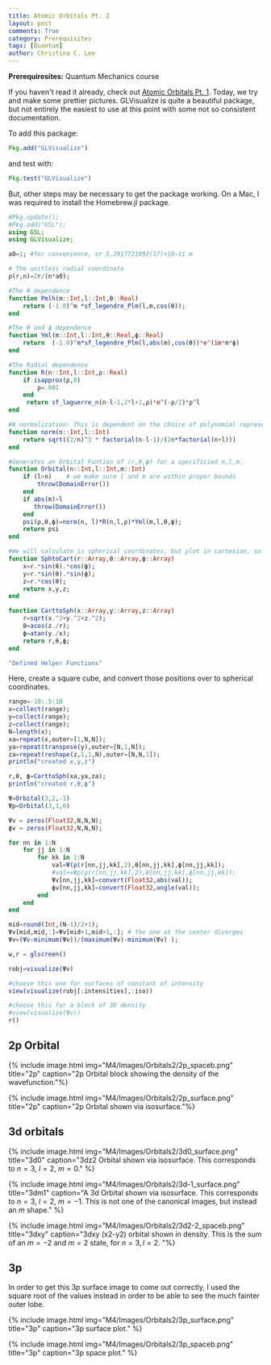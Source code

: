 ```yaml
---
title: Atomic Orbitals Pt. 2
layout: post
comments: True
category: Prerequisites
tags: [Quantum]
author: Christina C. Lee
---
```

<b>Prerequiresites:</b> Quantum Mechanics course

If you haven't read it already, check out [Atomic Orbitals Pt. 1]({{base.url}}/M4/prerequisites/Atomic-Orbitals.html).  Today, we try and make some prettier pictures. GLVisualize is quite a beautiful package, but not entirely the easiest to use at this point with some not so consistent documentation.

To add this package:


```julia
Pkg.add("GLVisualize")
```

and test with:


```julia
Pkg.test("GLVisualize")
```

But, other steps may be necessary to get the package working.  On a Mac, I was required to install the Homebrew.jl package.


```julia
#Pkg.update();
#Pkg.add("GSL");
using GSL;
using GLVisualize;
```


```julia
a0=1; #for convenience, or 5.2917721092(17)×10−11 m

# The unitless radial coordinate
ρ(r,n)=2r/(n*a0);

#The θ dependence
function Pmlh(m::Int,l::Int,θ::Real)
    return (-1.0)^m *sf_legendre_Plm(l,m,cos(θ));
end

#The θ and ϕ dependence
function Yml(m::Int,l::Int,θ::Real,ϕ::Real)
    return  (-1.0)^m*sf_legendre_Plm(l,abs(m),cos(θ))*e^(im*m*ϕ)
end

#The Radial dependence
function R(n::Int,l::Int,ρ::Real)
    if isapprox(ρ,0)
        ρ=.001
    end
     return sf_laguerre_n(n-l-1,2*l+1,ρ)*e^(-ρ/2)*ρ^l
end

#A normalization: This is dependent on the choice of polynomial representation
function norm(n::Int,l::Int)
    return sqrt((2/n)^3 * factorial(n-l-1)/(2n*factorial(n+l)))
end

#Generates an Orbital Funtion of (r,θ,ϕ) for a specificied n,l,m.
function Orbital(n::Int,l::Int,m::Int)
    if (l>n)    # we make sure l and m are within proper bounds
        throw(DomainError())
    end
    if abs(m)>l
       throw(DomainError())
    end
    psi(ρ,θ,ϕ)=norm(n, l)*R(n,l,ρ)*Yml(m,l,θ,ϕ);
    return psi
end

#We will calculate is spherical coordinates, but plot in cartesian, so we need this array conversion
function SphtoCart(r::Array,θ::Array,ϕ::Array)
    x=r.*sin(θ).*cos(ϕ);
    y=r.*sin(θ).*sin(ϕ);
    z=r.*cos(θ);
    return x,y,z;
end

function CarttoSph(x::Array,y::Array,z::Array)
    r=sqrt(x.^2+y.^2+z.^2);
    θ=acos(z./r);
    ϕ=atan(y./x);
    return r,θ,ϕ;
end

"Defined Helper Functions"
```



Here, create a square cube, and convert those positions over to spherical coordinates.


```julia
range=-10:.5:10
x=collect(range);
y=collect(range);
z=collect(range);
N=length(x);
xa=repeat(x,outer=[1,N,N]);
ya=repeat(transpose(y),outer=[N,1,N]);
za=repeat(reshape(z,1,1,N),outer=[N,N,1]);
println("created x,y,z")

r,θ, ϕ=CarttoSph(xa,ya,za);
println("created r,θ,ϕ")
```


```julia
Ψ=Orbital(3,2,-1)
Ψp=Orbital(3,1,0)
```




```julia
Ψv = zeros(Float32,N,N,N);
ϕv = zeros(Float32,N,N,N);
```



```julia
for nn in 1:N
    for jj in 1:N
        for kk in 1:N
            val=Ψ(ρ(r[nn,jj,kk],2),θ[nn,jj,kk],ϕ[nn,jj,kk]);
            #val+=Ψp(ρ(r[nn,jj,kk],2),θ[nn,jj,kk],ϕ[nn,jj,kk]);
            Ψv[nn,jj,kk]=convert(Float32,abs(val));
            ϕv[nn,jj,kk]=convert(Float32,angle(val));
        end
    end
end

mid=round(Int,(N-1)/2+1);
Ψv[mid,mid,:]=Ψv[mid+1,mid+1,:]; # the one at the center diverges
Ψv=(Ψv-minimum(Ψv))/(maximum(Ψv)-minimum(Ψv) );
```


```julia
w,r = glscreen()

robj=visualize(Ψv)

#choose this one for surfaces of constant of intensity
view(visualize(robj[:intensities],:iso))

#choose this for a block of 3D density
#view(visualize(Ψv))
r()
```



## 2p Orbital

{% include image.html img="M4/Images/Orbitals2/2p_spaceb.png" title="2p" caption="2p Orbital block showing the density of the wavefunction."%}

{% include image.html img="M4/Images/Orbitals2/2p_surface.png" title="2p" caption="2p Orbital shown via isosurface."%}

## 3d orbitals
{% include image.html img="M4/Images/Orbitals2/3d0_surface.png" title="3d0" caption="3dz2 Orbital shown via isosurface. This corresponds to $n=3$, $l=2$, $m=0$." %}

{% include image.html img="M4/Images/Orbitals2/3d-1_surface.png" title="3dm1" caption="A 3d Orbital shown via isosurface. This corresponds to $n=3$, $l=2$, $m=-1$. This is not one of the canonical images, but instead an $m$ shape." %}

{% include image.html img="M4/Images/Orbitals2/3d2-2_spaceb.png" title="3dxy" caption="3dxy (x2-y2) orbital shown in density.  This is the sum of an $m=-2$ and $m=2$ state, for $n=3,l=2$. "%}

## 3p
In order to get this 3p surface image to come out correctly, I used the square root of the values instead in order to be able to see the much fainter outer lobe.

{% include image.html img="M4/Images/Orbitals2/3p_surface.png" title="3p" caption="3p surface plot." %}

{% include image.html img="M4/Images/Orbitals2/3p_spaceb.png" title="3p" caption="3p space plot." %}
